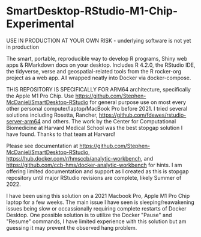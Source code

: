 # SmartDesktop-RStudio-M1-Chip-Experimental

USE IN PRODUCTION AT YOUR OWN RISK - underlying software is not yet in production

The smart, portable, reproducible way to develop R programs, Shiny web apps & RMarkdown docs on your desktop. Includes R 4.2.0, the RStudio IDE, the tidyverse, verse and geospatial-related tools from the R rocker-org project as a web app. All wrapped neatly into Docker via docker-compose.

THIS REPOSITORY IS SPECIFICALLY FOR ARM64 architecture, specifically the Apple M1 Pro Chip. Use https://github.com/Stephen-McDaniel/SmartDesktop-RStudio for general purpose use on most every other personal computer/laptop/MacBook Pro before 2021. I tried several solutions including Rosetta, Rancher, https://github.com/fdewes/rstudio-server-arm64 and others. The work by the Center for Computational Biomedicine at Harvard Medical School was the best stopgap solution I have found. Thanks to that team at Harvard!

Please see documentation at 
https://github.com/Stephen-McDaniel/SmartDesktop-RStudio,
https://hub.docker.com/r/hmsccb/analytic-workbench, and 
https://github.com/ccb-hms/docker-analytic-workbench 
for hints. I am offering limited documentation and support as I created as this is stopgap repository until major RStudio revisions are complete, likely Summer of 2022. 

I have been using this solution on a 2021 Macbook Pro, Apple M1 Pro Chip laptop for a few weeks. The main issue I have seen is sleeping/reawakening issues being slow or occassionally requiring complete restarts of Docker Desktop. One possible solution is to utilize the Docker "Pause" and "Resume" commands, I have limited experience with this solution but am guessing it may prevent the observed hang problem.
